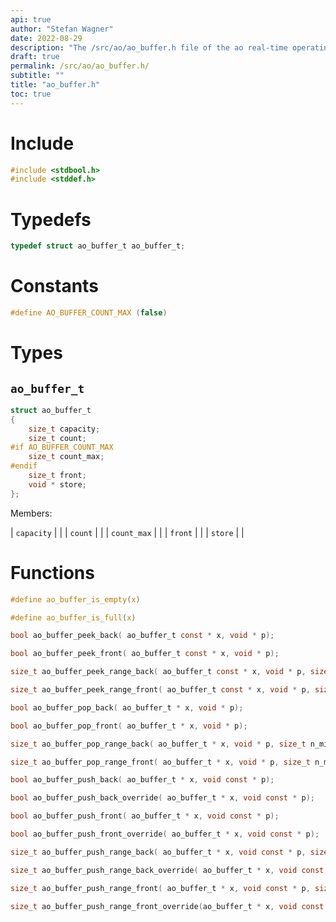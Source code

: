 ```yaml
---
api: true
author: "Stefan Wagner"
date: 2022-08-29
description: "The /src/ao/ao_buffer.h file of the ao real-time operating system."
draft: true
permalink: /src/ao/ao_buffer.h/
subtitle: ""
title: "ao_buffer.h"
toc: true
---
```


# Include

```c
#include <stdbool.h>
#include <stddef.h>
```

# Typedefs

```c
typedef struct ao_buffer_t ao_buffer_t;
```

# Constants

```c
#define AO_BUFFER_COUNT_MAX (false)
```

# Types

## `ao_buffer_t`

```c
struct ao_buffer_t
{
    size_t capacity;
    size_t count;
#if AO_BUFFER_COUNT_MAX
    size_t count_max;
#endif
    size_t front;
    void * store;
};
```

Members:

| `capacity` | |
| `count` | |
| `count_max` | |
| `front` | |
| `store` | |

# Functions

```c
#define ao_buffer_is_empty(x)
```

```c
#define ao_buffer_is_full(x)
```

```c
bool ao_buffer_peek_back( ao_buffer_t const * x, void * p);
```

```c
bool ao_buffer_peek_front( ao_buffer_t const * x, void * p);
```

```c
size_t ao_buffer_peek_range_back( ao_buffer_t const * x, void * p, size_t n_min, size_t n_max);
```

```c
size_t ao_buffer_peek_range_front( ao_buffer_t const * x, void * p, size_t n_min, size_t n_max);
```

```c
bool ao_buffer_pop_back( ao_buffer_t * x, void * p);
```

```c
bool ao_buffer_pop_front( ao_buffer_t * x, void * p);
```

```c
size_t ao_buffer_pop_range_back( ao_buffer_t * x, void * p, size_t n_min, size_t n_max);
```

```c
size_t ao_buffer_pop_range_front( ao_buffer_t * x, void * p, size_t n_min, size_t n_max);
```

```c
bool ao_buffer_push_back( ao_buffer_t * x, void const * p);
```

```c
bool ao_buffer_push_back_override( ao_buffer_t * x, void const * p);
```

```c
bool ao_buffer_push_front( ao_buffer_t * x, void const * p);
```

```c
bool ao_buffer_push_front_override( ao_buffer_t * x, void const * p);
```

```c
size_t ao_buffer_push_range_back( ao_buffer_t * x, void const * p, size_t n_min, size_t n_max);
```

```c
size_t ao_buffer_push_range_back_override( ao_buffer_t * x, void const * p, size_t n_min, size_t n_max);
```

```c
size_t ao_buffer_push_range_front( ao_buffer_t * x, void const * p, size_t n_min, size_t n_max);
```

```c
size_t ao_buffer_push_range_front_override(ao_buffer_t * x, void const * p, size_t n_min, size_t n_max);
```


